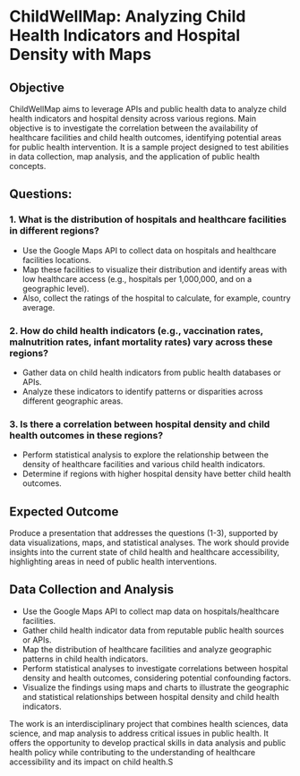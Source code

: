 # ChildWellMap: Analyzing Child Health Indicators and Hospital Density with Maps

## Objective

ChildWellMap aims to leverage APIs and public health data to analyze child health indicators and hospital density across various regions. Main objective is to investigate the correlation between the availability of healthcare facilities and child health outcomes, identifying potential areas for public health intervention. It is a sample project designed to test abilities in data collection, map analysis, and the application of public health concepts.

## Questions:

### 1. What is the distribution of hospitals and healthcare facilities in different regions?

- Use the Google Maps API to collect data on hospitals and healthcare facilities locations.
- Map these facilities to visualize their distribution and identify areas with low healthcare access (e.g., hospitals per 1,000,000, and on a geographic level).
- Also, collect the ratings of the hospital to calculate, for example, country average.

### 2. How do child health indicators (e.g., vaccination rates, malnutrition rates, infant mortality rates) vary across these regions?

- Gather data on child health indicators from public health databases or APIs.
- Analyze these indicators to identify patterns or disparities across different geographic areas.

### 3. Is there a correlation between hospital density and child health outcomes in these regions?

- Perform statistical analysis to explore the relationship between the density of healthcare facilities and various child health indicators.
- Determine if regions with higher hospital density have better child health outcomes.

## Expected Outcome

Produce a presentation that addresses the questions (1-3), supported by data visualizations, maps, and statistical analyses. The work should provide insights into the current state of child health and healthcare accessibility, highlighting areas in need of public health interventions.

## Data Collection and Analysis

- Use the Google Maps API to collect map data on hospitals/healthcare facilities.
- Gather child health indicator data from reputable public health sources or APIs.
- Map the distribution of healthcare facilities and analyze geographic patterns in child health indicators.
- Perform statistical analyses to investigate correlations between hospital density and health outcomes, considering potential confounding factors.
- Visualize the findings using maps and charts to illustrate the geographic and statistical relationships between hospital density and child health indicators.

The work is an interdisciplinary project that combines health sciences, data science, and map analysis to address critical issues in public health. It offers the opportunity to develop practical skills in data analysis and public health policy while contributing to the understanding of healthcare accessibility and its impact on child health.S
